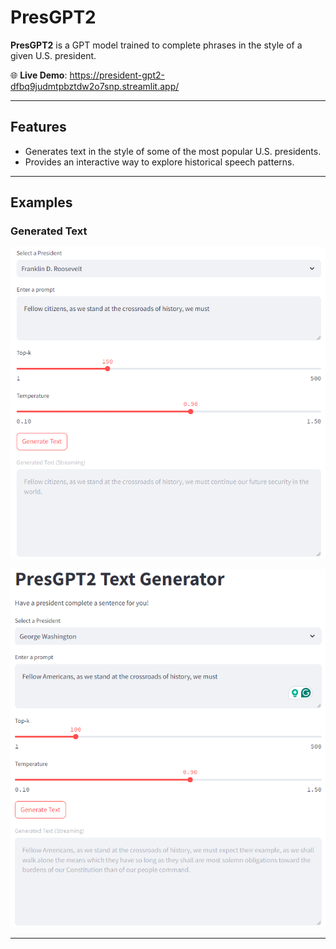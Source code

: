 # PresGPT2

**PresGPT2** is a GPT model trained to complete phrases in the style of a given U.S. president.  

🌐 **Live Demo**: https://president-gpt2-dfbq9judmtpbztdw2o7snp.streamlit.app/

---

## Features
- Generates text in the style of some of the most popular U.S. presidents.
- Provides an interactive way to explore historical speech patterns.

---

## Examples

### Generated Text
![FDR Example](images/fdr.png)  

![GW Example](images/gw.png)

---
